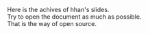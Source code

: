 Here is the achives of hhan's slides.  
Try to open the document as much as possible.  
That is the way of open source.
